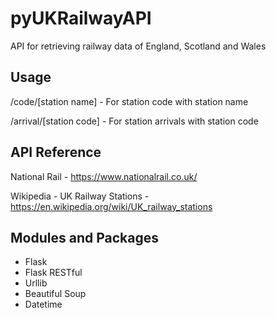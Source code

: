 # pyUKRailwayAPI
API for retrieving railway data of England, Scotland and Wales

## Usage
/code/[station name] - For station code with station name

/arrival/[station code] - For station arrivals with station code

## API Reference
National Rail - https://www.nationalrail.co.uk/

Wikipedia - UK Railway Stations - https://en.wikipedia.org/wiki/UK_railway_stations

## Modules and Packages
- Flask
- Flask RESTful
- Urllib
- Beautiful Soup
- Datetime
